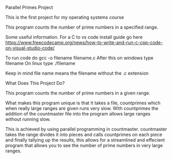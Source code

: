 Parallel Primes Project

This is the first project for my operating systems course

This program counts the number of prime numbers in a specified range.

Some useful information. For a C to vs code install guide go here https://www.freecodecamp.org/news/how-to-write-and-run-c-cpp-code-on-visual-studio-code/ 

To run code do gcc -o filename filename.c
After this on windows type filename 
On linux type ./filename

Keep in mind file name means the filename without the .c extension

What Does This Project Do?
  
  This program counts the number of prime numbers in a given range.
  
  What makes this program unique is that it takes a file, countprimes which when really large ranges are given runs very slow.
  With countprimes the addition of the countmaster file into the program allows large ranges without running slow.
  
  This is achieved by using parallel programming in countmaster. countmaster takes the range divides it into pieces and calls
  countprimes on each piece and finally tallying up the results, this allows for a streamlined and effecient program that 
  allows you to see the number of prime numbers in very large ranges. 

